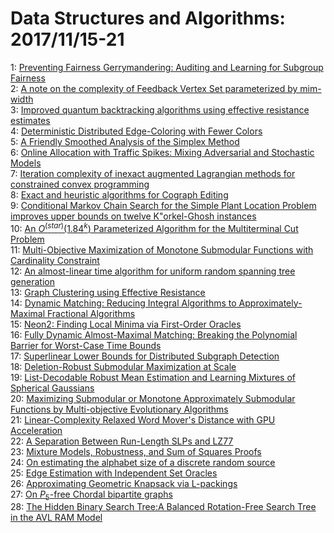 # Data Structures and Algorithms: 2017/11/15-21  
1: [Preventing Fairness Gerrymandering: Auditing and Learning for Subgroup  Fairness](https://doi.org/10.48550/arXiv.1711.05144)  
2: [A note on the complexity of Feedback Vertex Set parameterized by  mim-width](https://doi.org/10.48550/arXiv.1711.05157)  
3: [Improved quantum backtracking algorithms using effective resistance  estimates](https://doi.org/10.48550/arXiv.1711.05295)  
4: [Deterministic Distributed Edge-Coloring with Fewer Colors](https://doi.org/10.48550/arXiv.1711.05469)  
5: [A Friendly Smoothed Analysis of the Simplex Method](https://doi.org/10.48550/arXiv.1711.05667)  
6: [Online Allocation with Traffic Spikes: Mixing Adversarial and Stochastic  Models](https://doi.org/10.48550/arXiv.1711.05764)  
7: [Iteration complexity of inexact augmented Lagrangian methods for  constrained convex programming](https://doi.org/10.48550/arXiv.1711.05812)  
8: [Exact and heuristic algorithms for Cograph Editing](https://doi.org/10.48550/arXiv.1711.05839)  
9: [Conditional Markov Chain Search for the Simple Plant Location Problem  improves upper bounds on twelve K\"orkel-Ghosh instances](https://doi.org/10.48550/arXiv.1711.06347)  
10: [An $O^(star)(1.84^k)$ Parameterized Algorithm for the Multiterminal Cut  Problem](https://doi.org/10.48550/arXiv.1711.06397)  
11: [Multi-Objective Maximization of Monotone Submodular Functions with  Cardinality Constraint](https://doi.org/10.48550/arXiv.1711.06428)  
12: [An almost-linear time algorithm for uniform random spanning tree  generation](https://doi.org/10.48550/arXiv.1711.06455)  
13: [Graph Clustering using Effective Resistance](https://doi.org/10.48550/arXiv.1711.06530)  
14: [Dynamic Matching: Reducing Integral Algorithms to Approximately-Maximal  Fractional Algorithms](https://doi.org/10.48550/arXiv.1711.06625)  
15: [Neon2: Finding Local Minima via First-Order Oracles](https://doi.org/10.48550/arXiv.1711.06673)  
16: [Fully Dynamic Almost-Maximal Matching: Breaking the Polynomial Barrier  for Worst-Case Time Bounds](https://doi.org/10.48550/arXiv.1711.06883)  
17: [Superlinear Lower Bounds for Distributed Subgraph Detection](https://doi.org/10.48550/arXiv.1711.06920)  
18: [Deletion-Robust Submodular Maximization at Scale](https://doi.org/10.48550/arXiv.1711.07112)  
19: [List-Decodable Robust Mean Estimation and Learning Mixtures of Spherical  Gaussians](https://doi.org/10.48550/arXiv.1711.07211)  
20: [Maximizing Submodular or Monotone Approximately Submodular Functions by  Multi-objective Evolutionary Algorithms](https://doi.org/10.48550/arXiv.1711.07214)  
21: [Linear-Complexity Relaxed Word Mover's Distance with GPU Acceleration](https://doi.org/10.48550/arXiv.1711.07227)  
22: [A Separation Between Run-Length SLPs and LZ77](https://doi.org/10.48550/arXiv.1711.07270)  
23: [Mixture Models, Robustness, and Sum of Squares Proofs](https://doi.org/10.48550/arXiv.1711.07454)  
24: [On estimating the alphabet size of a discrete random source](https://doi.org/10.48550/arXiv.1711.07545)  
25: [Edge Estimation with Independent Set Oracles](https://doi.org/10.48550/arXiv.1711.07567)  
26: [Approximating Geometric Knapsack via L-packings](https://doi.org/10.48550/arXiv.1711.07710)  
27: [On $P_5$-free Chordal bipartite graphs](https://doi.org/10.48550/arXiv.1711.07736)  
28: [The Hidden Binary Search Tree:A Balanced Rotation-Free Search Tree in  the AVL RAM Model](https://doi.org/10.48550/arXiv.1711.07746)  